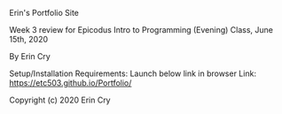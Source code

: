Erin's Portfolio Site

Week 3 review for Epicodus Intro to Programming (Evening) Class, June 15th, 2020

By Erin Cry

Setup/Installation Requirements:
  Launch below link in browser
  Link: https://etc503.github.io/Portfolio/

Copyright (c) 2020 Erin Cry
